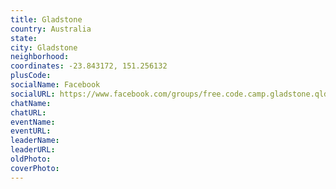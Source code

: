 ```yaml
---
title: Gladstone
country: Australia
state: 
city: Gladstone
neighborhood: 
coordinates: -23.843172, 151.256132
plusCode:
socialName: Facebook
socialURL: https://www.facebook.com/groups/free.code.camp.gladstone.qld
chatName:
chatURL:
eventName:
eventURL:
leaderName:
leaderURL:
oldPhoto: 
coverPhoto:
---
```

